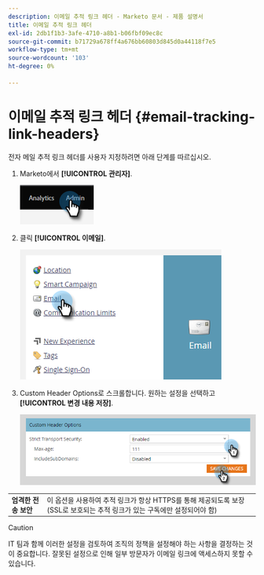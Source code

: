 ```yaml
---
description: 이메일 추적 링크 헤더 - Marketo 문서 - 제품 설명서
title: 이메일 추적 링크 헤더
exl-id: 2db1f1b3-3afe-4710-a8b1-b06fbf09ec8c
source-git-commit: b71729a678ff4a676bb60803d845d0a44118f7e5
workflow-type: tm+mt
source-wordcount: '103'
ht-degree: 0%

---
```


# 이메일 추적 링크 헤더 {#email-tracking-link-headers}

전자 메일 추적 링크 헤더를 사용자 지정하려면 아래 단계를 따르십시오.

1. Marketo에서 **[!UICONTROL 관리자]**.

   ![](assets/email-tracking-link-headers-1.png)

1. 클릭 **[!UICONTROL 이메일]**.

   ![](assets/email-tracking-link-headers-2.png)

1. Custom Header Options로 스크롤합니다. 원하는 설정을 선택하고 **[!UICONTROL 변경 내용 저장]**.

   ![](assets/email-tracking-link-headers-3.png)

<table>
 <tr>
  <td><strong>엄격한 전송 보안</strong></td>
  <td>이 옵션을 사용하여 추적 링크가 항상 HTTPS를 통해 제공되도록 보장(SSL로 보호되는 추적 링크가 있는 구독에만 설정되어야 함)</td>
 </tr>
</table>

>[!CAUTION]
>
>IT 팀과 함께 이러한 설정을 검토하여 조직의 정책을 설정해야 하는 사항을 결정하는 것이 중요합니다. 잘못된 설정으로 인해 일부 방문자가 이메일 링크에 액세스하지 못할 수 있습니다.
